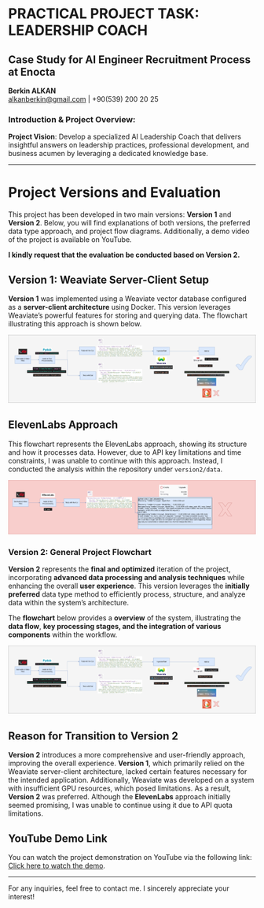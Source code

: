 # PRACTICAL PROJECT TASK: LEADERSHIP COACH
## Case Study for AI Engineer Recruitment Process at Enocta

**Berkin ALKAN**  
alkanberkin@gmail.com | +90(539) 200 20 25

### Introduction & Project Overview:

**Project Vision**: Develop a specialized AI Leadership Coach that delivers insightful answers on leadership practices, professional development, and business acumen by leveraging a dedicated knowledge base.

---

# Project Versions and Evaluation

This project has been developed in two main versions: **Version 1** and **Version 2**. Below, you will find explanations of both versions, the preferred data type approach, and project flow diagrams. Additionally, a demo video of the project is available on YouTube.

**I kindly request that the evaluation be conducted based on Version 2.**

## Version 1: Weaviate Server-Client Setup

**Version 1** was implemented using a Weaviate vector database configured as a **server-client architecture** using Docker. This version leverages Weaviate’s powerful features for storing and querying data. The flowchart illustrating this approach is shown below.

![Data Type Flowchart](3.png)

## ElevenLabs Approach

This flowchart represents the ElevenLabs approach, showing its structure and how it processes data. However, due to API key limitations and time constraints, I was unable to continue with this approach. Instead, I conducted the analysis within the repository under `version2/data`.

![ElevenLabs Flowchart](1.png)

### Version 2: General Project Flowchart

**Version 2** represents the **final and optimized** iteration of the project, incorporating **advanced data processing and analysis techniques** while enhancing the overall **user experience**. This version leverages the **initially preferred** data type method to efficiently process, structure, and analyze data within the system’s architecture.

The **flowchart** below provides a **overview** of the system, illustrating the **data flow**, **key processing stages, and the integration of various components** within the workflow.

![General Workflow](3.png)

## Reason for Transition to Version 2

**Version 2** introduces a more comprehensive and user-friendly approach, improving the overall experience. **Version 1**, which primarily relied on the Weaviate server-client architecture, lacked certain features necessary for the intended application. Additionally, Weaviate was developed on a system with insufficient GPU resources, which posed limitations. As a result, **Version 2** was preferred. Although the **ElevenLabs** approach initially seemed promising, I was unable to continue using it due to API quota limitations.

## YouTube Demo Link

You can watch the project demonstration on YouTube via the following link:  
[Click here to watch the demo](https://www.youtube.com/watch?v=VcuYQdDbBgI&feature=youtu.be&themeRefresh=1).

---

For any inquiries, feel free to contact me. I sincerely appreciate your interest!

